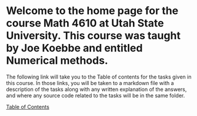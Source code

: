 # Welcome to the home page for the course Math 4610 at Utah State University. This course was taught by Joe Koebbe and entitled Numerical methods. 


The following link will take you to the Table of contents for the tasks given in this course. In those links, you will be taken to a markdown file with a description of the tasks
along with any written explanation of the answers, and where any source code related to the tasks will be in the same folder.

[Table of Contents]()
